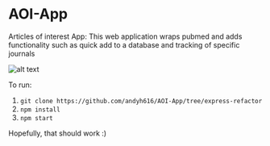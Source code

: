 # AOI-App
Articles of interest App: This web application wraps pubmed and adds functionality such as quick add to a database and tracking of specific journals

![alt text](http://github.com/andrewheusser/AOI-App/screenshot.png "Pubmed search example")


To run:

1. `git clone https://github.com/andyh616/AOI-App/tree/express-refactor`
2. `npm install`
3. `npm start`

Hopefully, that should work :)
